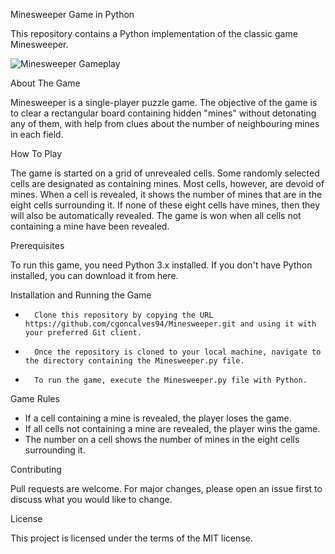 Minesweeper Game in Python

This repository contains a Python implementation of the classic game Minesweeper.

![Minesweeper Gameplay](https://github.com/cgoncalves94/Minesweeper/blob/main/minesweeper-mine.gif)


About The Game

Minesweeper is a single-player puzzle game. The objective of the game is to clear a rectangular board containing hidden "mines" without detonating any of them, with help from clues about the number of neighbouring mines in each field.

How To Play

The game is started on a grid of unrevealed cells. Some randomly selected cells are designated as containing mines. Most cells, however, are devoid of mines. When a cell is revealed, it shows the number of mines that are in the eight cells surrounding it. If none of these eight cells have mines, then they will also be automatically revealed. The game is won when all cells not containing a mine have been revealed.


Prerequisites

To run this game, you need Python 3.x installed. If you don't have Python installed, you can download it from here.

Installation and Running the Game
* 		Clone this repository by copying the URL https://github.com/cgoncalves94/Minesweeper.git and using it with your preferred Git client.
* 		Once the repository is cloned to your local machine, navigate to the directory containing the Minesweeper.py file.
* 		To run the game, execute the Minesweeper.py file with Python.

Game Rules
* If a cell containing a mine is revealed, the player loses the game.
* If all cells not containing a mine are revealed, the player wins the game.
* The number on a cell shows the number of mines in the eight cells surrounding it.

Contributing

Pull requests are welcome. For major changes, please open an issue first to discuss what you would like to change.

License

This project is licensed under the terms of the MIT license.
